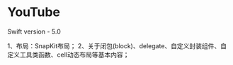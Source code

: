# YouTube

Swift version - 5.0

1、布局：SnapKit布局；
2、关于闭包(block)、delegate、自定义封装组件、自定义工具类函数、cell动态布局等基本内容；
